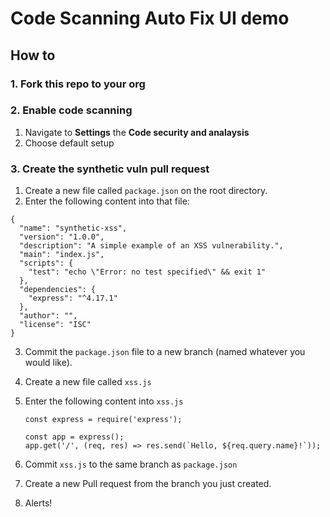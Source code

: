 # Code Scanning Auto Fix UI demo

## How to 

### 1. Fork this repo to your org

### 2. Enable code scanning
1. Navigate to **Settings** the **Code security and analaysis**
2. Choose default setup

### 3. Create the synthetic vuln pull request
1. Create a new file called `package.json` on the root directory.
2. Enter the following content into that file:
```
{
  "name": "synthetic-xss",
  "version": "1.0.0",
  "description": "A simple example of an XSS vulnerability.",
  "main": "index.js",
  "scripts": {
    "test": "echo \"Error: no test specified\" && exit 1"
  },
  "dependencies": {
    "express": "^4.17.1"
  },
  "author": "",
  "license": "ISC"
}
```
3. Commit the `package.json` file to a new branch (named whatever you would like).
4. Create a new file called `xss.js`
5. Enter the following content into `xss.js`
   ```
   const express = require('express');

   const app = express();
   app.get('/', (req, res) => res.send(`Hello, ${req.query.name}!`));
   ```

6. Commit `xss.js` to the same branch as `package.json`
7. Create a new Pull request from the branch you just created.
8. Alerts!
